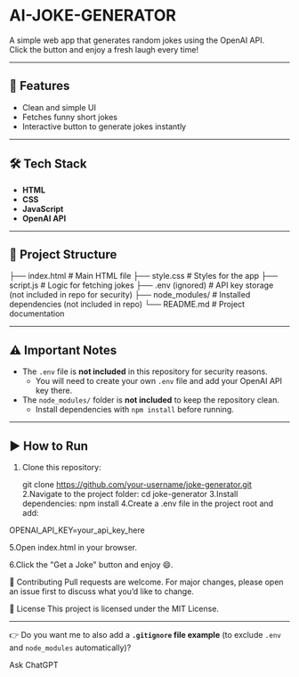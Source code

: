 # AI-JOKE-GENERATOR
A simple web app that generates random jokes using the OpenAI API.  
Click the button and enjoy a fresh laugh every time!

---

## 🚀 Features
- Clean and simple UI  
- Fetches funny short jokes  
- Interactive button to generate jokes instantly  

---

## 🛠️ Tech Stack
- **HTML**  
- **CSS**  
- **JavaScript**  
- **OpenAI API**  

---

## 📂 Project Structure
├── index.html # Main HTML file
├── style.css # Styles for the app
├── script.js # Logic for fetching jokes
├── .env (ignored) # API key storage (not included in repo for security)
├── node_modules/ # Installed dependencies (not included in repo)
└── README.md # Project documentation

---

## ⚠️ Important Notes
- The `.env` file is **not included** in this repository for security reasons.  
  - You will need to create your own `.env` file and add your OpenAI API key there.  
- The `node_modules/` folder is **not included** to keep the repository clean.  
  - Install dependencies with `npm install` before running.  

---

## ▶️ How to Run
1. Clone this repository:
   
   git clone https://github.com/your-username/joke-generator.git
2.Navigate to the project folder:
cd joke-generator
3.Install dependencies:
npm install
4.Create a .env file in the project root and add:

OPENAI_API_KEY=your_api_key_here

5.Open index.html in your browser.

6.Click the "Get a Joke" button and enjoy 😄.


🤝 Contributing
Pull requests are welcome. For major changes, please open an issue first to discuss what you’d like to change.

📜 License
This project is licensed under the MIT License.

---

👉 Do you want me to also add a **`.gitignore` file example** (to exclude `.env` and `node_modules` automatically)?







Ask ChatGPT
